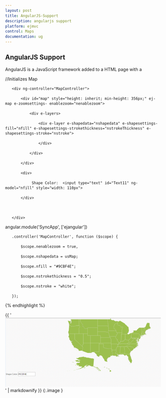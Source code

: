 ```yaml
---
layout: post
title: AngularJS-Support
description: angularjs support
platform: ejmvc
control: Maps
documentation: ug
---
```


## AngularJS Support

AngularJS is a JavaScript framework added to a HTML page with a <script> tag. It extends HTML attributes with directives and binds data to HTML with expressions. AngularJS directives allow you to specify custom and reusable HTML tags that moderate the behavior of certain elements. Angularbinding uses directives to plug its action into the page. Directives, all prefaced with ng-, are placed in HTML attributes. To know more about Angular binding refer to: [http://help.syncfusion.com/ug/js/#!documents/angularjs.htm](http://help.syncfusion.com/ug/js/)

Apply the plugin and property assigning the Map element through the directive that starts with the letter “e-“.  The following code illustrates how to bind data to the Map component through Angular support.



{% highlight html %}

[MVC]

[CSHTML]



//References to be added for angular support.



   <script src="@Url.Content("~/Scripts/angular.min.js")"></script>

   <script src="@Url.Content("~/Scripts/ej/ej.widget.angular.min.js")"></script>    

   <script src="@Url.Content("~/Scripts/MapsData/USA.js")"></script>

//Initializes Map

   <div ng-app="SyncApp">

       <div ng-controller="MapController">           

           <div id="map" style="height: inherit; min-height: 356px;" ej-map e-zoomsettings- enablezoom="nenablezoom">

               <div e-layers>

                   <div e-layer e-shapedata="nshapedata" e-shapesettings-fill="nfill" e-shapesettings-strokethickness="nstrokeThickness" e-shapesettings-stroke="nstroke">

                   </div>

               </div>

           </div>       

           <div>

                Shape Color:  <input type="text" id="Text11" ng-model="nfill" style="width: 110px">

           </div> 



       </div>

   </div>

angular.module('SyncApp', ['ejangular'])

       .controller('MapController', function ($scope) {          

           $scope.nenablezoom = true,          

           $scope.nshapedata = usMap;

           $scope.nfill = "#9CBF4E";

           $scope.nstrokethickness = "0.5";

           $scope.nstroke = "white";      

       });



{% endhighlight %}



{{ '![1](AngularJS-Support_images/AngularJS-Support_img1.png)' | markdownify }}
{:.image }






